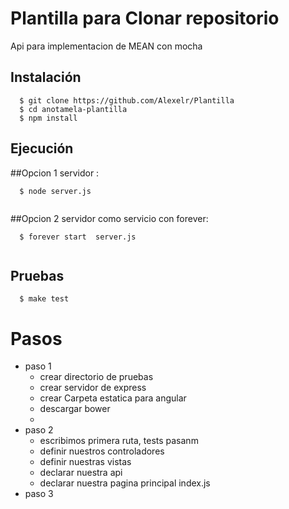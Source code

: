 # Plantilla para Clonar repositorio 

Api para implementacion de MEAN con mocha 
## Instalación

```shell
  $ git clone https://github.com/Alexelr/Plantilla
  $ cd anotamela-plantilla
  $ npm install
```

## Ejecución
##Opcion 1 servidor :
```shell
  $ node server.js
  
```
##Opcion 2 servidor como servicio con forever:

```shell
  $ forever start  server.js
  
```
## Pruebas

```shell
  $ make test
```

# Pasos
- paso 1
  - crear directorio de pruebas
  - crear servidor de express
  - crear Carpeta estatica para angular 
  - descargar bower
  - 
- paso 2
  - escribimos primera ruta, tests pasanm
  - definir nuestros controladores 
  - definir nuestras vistas 
  - declarar nuestra api
  - declarar nuestra pagina principal index.js
- paso 3
